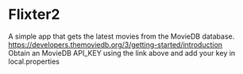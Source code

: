 # Flixter2

A simple app that gets the latest movies from the MovieDB database. <br/>
https://developers.themoviedb.org/3/getting-started/introduction 
<br/>
Obtain an MovieDB API_KEY using the link above and add your key in local.properties